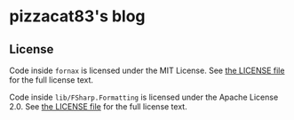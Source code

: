 # pizzacat83's blog

## License

Code inside `fornax` is licensed under the MIT License. See [the LICENSE file](./fornax/LICENSE.md) for the full license text.

Code inside `lib/FSharp.Formatting` is licensed under the Apache License 2.0. See [the LICENSE file](./lib/FSharp.Formatting/LICENSE.md) for the full license text.
